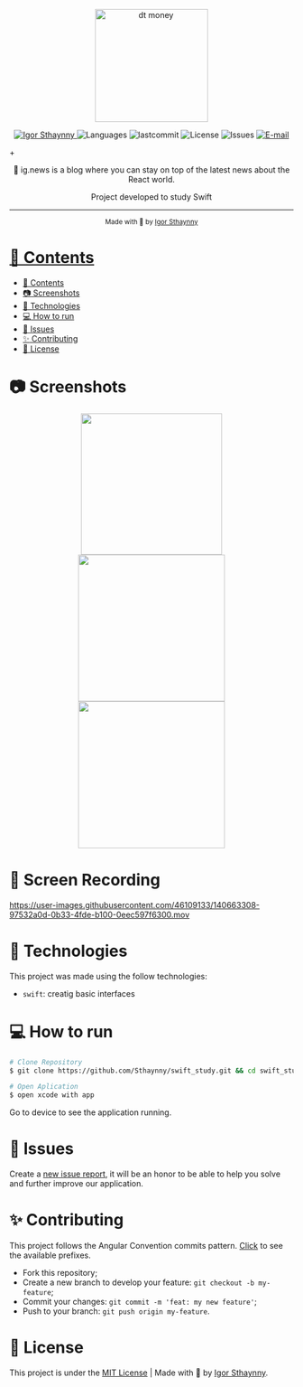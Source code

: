 <p align="center">
   <img src="https://user-images.githubusercontent.com/46109133/137790590-74ec3e32-c197-45c0-b0d8-a113539c839d.png" alt="dt money" width="200"/>
</p>

<p align="center">
   <a href="https://www.linkedin.com/in/igor-sthaynny/">
      <img alt="Igor Sthaynny" src="https://img.shields.io/badge/-Sthaynny-5965e0?style=flat&logo=Linkedin&logoColor=white" />
   </a>
  <img alt="Languages" src="https://img.shields.io/github/languages/count/Sthaynny/swift_study?color=%235963C5" />
  <img alt="lastcommit" src="https://img.shields.io/github/last-commit/Sthaynny/swift_study?color=%235761C3" />
  <img alt="License" src="https://img.shields.io/github/license/Sthaynny/swift_study?color=%235E69D7" />
  <img alt="Issues" src="https://img.shields.io/github/issues/Sthaynny/swift_study?color=%235965E0">
  <a href="mailto:igorsthaynny@gmail.com">
   <img alt="E-mail" src="https://img.shields.io/badge/-igorsthaynny%40gmail.com-%23525DCB" />

  </a>+
</p>

<p align="center">
  📰 ig.news is a blog where you can stay on top of the latest news about the React world.
</p>

<p align="center">Project developed to study Swift</p>

<hr />

<div align="center">
  <sub> Made with 💖 by
    <a href="https://github.com/Sthaynny">Igor Sthaynny
  </sub>
</div>

# 📌 Contents

- [📌 Contents](#-contents)
- [:camera: Screenshots](#camera-screenshots)
- [:rocket: Technologies](#rocket-technologies)
- [:computer: How to run](#computer-how-to-run)
- [:bug: Issues](#bug-issues)
- [:sparkles: Contributing](#sparkles-contributing)
- [:page_facing_up: License](#page_facing_up-license)

# :camera: Screenshots
<div align="center">
   <img src="https://user-images.githubusercontent.com/66264766/139718302-88884513-d115-4969-8008-355c206d7f65.png" width="250" />
   <img src="https://user-images.githubusercontent.com/66264766/139718481-8f7cda86-3139-4f5a-9894-a20068f17553.png" width="260" />
   <img src="https://user-images.githubusercontent.com/66264766/139718528-0e83cee7-7611-49f2-a0c5-a18cc4fd4114.png" width="260" />
   
</div>
   
   
# 📱 Screen Recording

https://user-images.githubusercontent.com/46109133/140663308-97532a0d-0b33-4fde-b100-0eec597f6300.mov


   

# :rocket: Technologies
This project was made using the follow technologies:


- `swift`: creatig basic interfaces

# :computer: How to run

```bash
# Clone Repository
$ git clone https://github.com/Sthaynny/swift_study.git && cd swift_study

# Open Aplication
$ open xcode with app
```
Go to device to see the application running.

# :bug: Issues

Create a <a href="https://github.com/Sthaynny/swift_study/issues">new issue report</a>, it will be an honor to be able to help you solve and further improve our application.

# :sparkles: Contributing

This project follows the Angular Convention commits pattern. [Click](./commitlint.config.js) to see the available prefixes.

- Fork this repository;
- Create a new branch to develop your feature: `git checkout -b my-feature`;
- Commit your changes: `git commit -m 'feat: my new feature'`;
- Push to your branch: `git push origin my-feature`.

# :page_facing_up: License

This project is under the [MIT License](./LICENSE) |
Made with 💖 by [Igor Sthaynny](https://www.linkedin.com/in/igor-sthaynny/).

